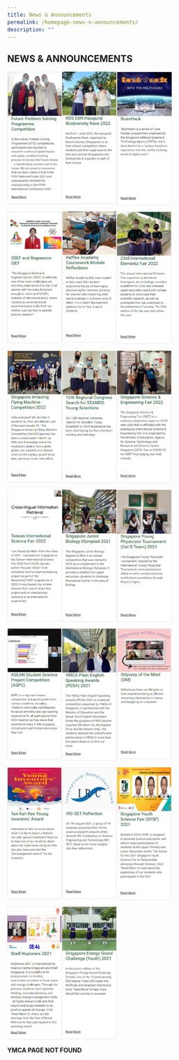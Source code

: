 ```yaml
---
title: News & Announcements
permalink: /homepage-news-n-announcements/
description: ""
---
```

## NEWS & ANNOUNCEMENTS

<p><a href="/futureproblem/">
<img style="width:25%" align=left src="/images/na1.jpg">
</a></p>

<p><a href="/nss-esn/">
<img style="width:25%" align=left src="/images/na2.jpg">
</a></p>

<p><a href="/BrainHack/">
<img style="width:25%" align=left src="/images/na3.jpg">
</a></p>
<br clear=left>

<p><a href="/ssef/">
<img style="width:25%" align=left src="/images/na4.jpg">
</a></p>

<p><a href="/raffles/">
<img style="width:25%" align=left src="/images/na5.jpg">
</a></p>

<p><a href="/international-elementz/">
<img style="width:25%" align=left src="/images/na6.jpg">
</a></p>
<br clear=left>

<p><a href="/sg-amazingflying/">
<img style="width:25%" align=left src="/images/na7.jpg">
</a></p>

<p><a href="/12th-regional/">
<img style="width:25%" align=left src="/images/na8.jpg">
</a></p>

<p><a href="/sg-science/">
<img style="width:25%" align=left src="/images/na9.jpg">
</a></p>
<br clear=left>

<p><a href="/taiwan-international/">
<img style="width:25%" align=left src="/images/na10.jpg">
</a></p>

<p><a href="/sg-junior/">
<img style="width:25%" align=left src="/images/na11.jpg">
</a></p>

<p><a href="/sg-young/">
<img style="width:25%" align=left src="/images/na12.jpg">
</a></p>
<br clear=left>

<p><a href="/asean/">
<img style="width:25%" align=left src="/images/na13.jpg">
</a></p>

<p><a href="https://www.rgs.edu.sg/filiae-centre/others/news-and-announcements/2021/ymca-plain-english-speaking-awards-pesa-2021">
<img style="width:25%" align=left src="/images/na14.jpg">
</a></p>

<p><a href="/odyssey/">
<img style="width:25%" align=left src="/images/na15.jpg">
</a></p>
<br clear=left>

<p><a href="/tankahkee/">
<img style="width:25%" align=left src="/images/na16.jpg">
</a></p>

<p><a href="/irc-set/">
<img style="width:25%" align=left src="/images/na17.jpg">
</a></p>

<p><a href="/sysf/">
<img style="width:25%" align=left src="/images/na18.jpg">
</a></p>
<br clear=left>

<p><a href="/shell/">
<img style="width:25%" align=left src="/images/na19.jpg">
</a></p>

<p><a href="/sg-energy/">
<img style="width:25%" align=left src="/images/na20.jpg">
</a></p>
<br clear=left>

**YMCA PAGE NOT FOUND**